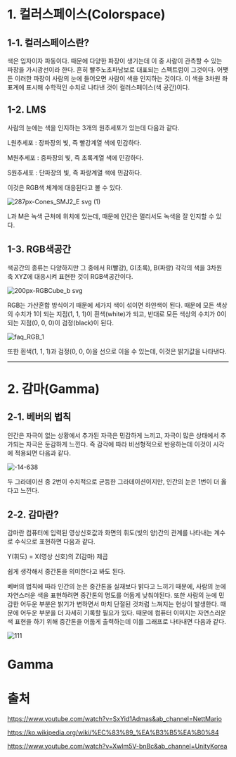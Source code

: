 # 1. 컬러스페이스(Colorspace)

1-1. 컬러스페이스란?
-------------
색은 입자이자 파동이다. 때문에 다양한 파장이 생기는데 이 중 사람이 관측할 수 있는 파장을 가시광선이라 한다. 흔히 빨주노초파남보로 대표되는 스펙트럼이 그것이다. 어쨋든 이러한 파장이 사람의 눈에 들어오면 사람이 색을 인지하는 것이다. 이 색을 3차원 좌표계에 표시해 수학적인 수치로 나타낸 것이 컬러스페이스(색 공간)이다.

1-2. LMS
-------
사람의 눈에는 색을 인지하는 3개의 원추세포가 있는데 다음과 같다.

L원추세포 : 장파장의 빛, 즉 빨강계열 색에 민감하다.

M원추세포 : 중파장의 빛, 즉 초록계열 색에 민감하다.

S원추세포 : 단파장의 빛, 즉 파랑계열 색에 민감하다. 

이것은 RGB색 체계에 대응된다고 볼 수 있다.

![287px-Cones_SMJ2_E svg (1)](https://user-images.githubusercontent.com/71221618/94370074-abf1c400-0128-11eb-9dac-80d7ba3badd9.png)

L과 M은 녹색 근처에 위치에 있는데, 때문에 인간은 멀리서도 녹색을 잘 인지할 수 있다.

1-3. RGB색공간
-------------

색공간의 종류는 다양하지만 그 중에서 R(빨강), G(초록), B(파랑) 각각의 색을 3차원 축 XYZ에 대응시켜 표현한 것이 RGB색공간이다.

![200px-RGBCube_b svg](https://user-images.githubusercontent.com/71221618/94370214-aba5f880-0129-11eb-8d61-336b3c5345eb.png)

RGB는 가산혼합 방식이기 때문에 세가지 색이 섞이면 하얀색이 된다. 때문에 모든 색상의 수치가 1이 되는 지점(1, 1, 1)이 흰색(white)가 되고, 반대로 모든 색상의 수치가 0이 되는 지점(0, 0, 0)이 검정(black)이 된다. 

![faq_RGB_1](https://user-images.githubusercontent.com/71221618/94370324-4a325980-012a-11eb-85ec-a4ea4789be9f.gif)


또한 흰색(1, 1, 1)과 검정(0, 0, 0)을 선으로 이을 수 있는데, 이것은 밝기값을 나타낸다.

*********

# 2. 감마(Gamma)

2-1. 베버의 법칙
---------
인간은 자극이 없는 상황에서 추가된 자극은 민감하게 느끼고, 자극이 많은 상태에서 추가되는 자극은 둔감하게 느낀다. 즉 감각에 따라 비선형적으로 반응하는데 이것이 시각에 적용되면 다음과 같다.

![-14-638](https://user-images.githubusercontent.com/71221618/94370906-b06cab80-012d-11eb-8135-38621b3e5baf.jpg)

두 그라데이션 중 2번이 수치적으로 균등한 그라데이션이지만, 인간의 눈은 1번이 더 옳다고 느낀다. 

2-2. 감마란?
--------------
감마란 컴퓨터에 입력된 영상신호값과 화면의 휘도(빛의 양)간의 관계를 나타내는 계수로 수식으로 표현하면 다음과 같다.

Y(휘도) = X(영상 신호)의 Z(감마) 제곱 

쉽게 생각해서 중간톤을 의미한다고 봐도 된다.

베버의 법칙에 따라 인간의 눈은 중간톤을 실재보다 밝다고 느끼기 때문에, 사람의 눈에 자연스러운 색을 표현하려면 중간톤의 명도를 어둡게 낮춰야된다. 또한 사람의 눈에 민감한 어두운 부분은 밝기가 변하면서 마치 단절된 것처럼 느껴지는 현상이 발생한다. 때문에 어두운 부분을 더 자세히 기록할 필요가 있다. 때문에 컴퓨터 이미지는 자연스러운 색 표현을 하기 위해 중간톤을 어둡게 출력하는데 이를 그래프로 나타내면 다음과 같다. 

![111](https://user-images.githubusercontent.com/71221618/94371476-d5fbb400-0131-11eb-9445-fe861de6ffe8.png)





# Gamma
#


# 출처

https://www.youtube.com/watch?v=SxYid1Admas&ab_channel=NettMario

https://ko.wikipedia.org/wiki/%EC%83%89_%EA%B3%B5%EA%B0%84

https://www.youtube.com/watch?v=Xwlm5V-bnBc&ab_channel=UnityKorea

